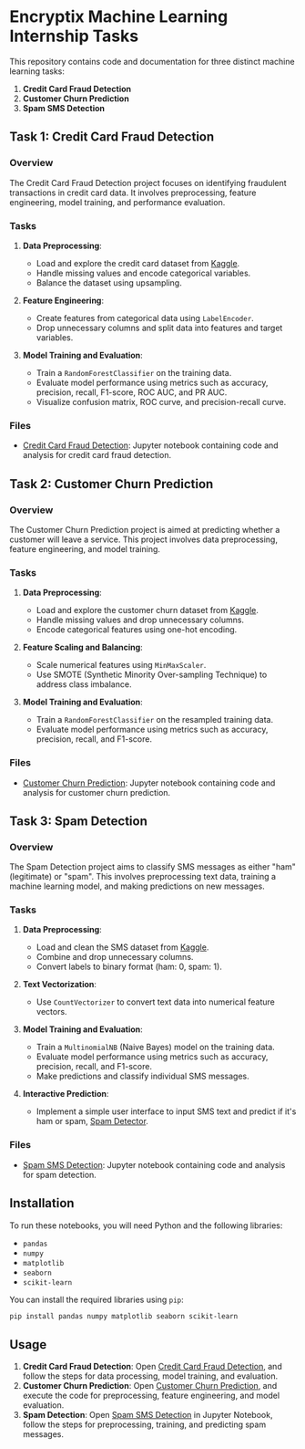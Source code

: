 # Encryptix Machine Learning Internship Tasks

This repository contains code and documentation for three distinct machine learning tasks:

1. **Credit Card Fraud Detection**
2. **Customer Churn Prediction**
3. **Spam SMS Detection**

## Task 1: Credit Card Fraud Detection

### Overview
The Credit Card Fraud Detection project focuses on identifying fraudulent transactions in credit card data. It involves preprocessing, feature engineering, model training, and performance evaluation.

### Tasks
1. **Data Preprocessing**:
   - Load and explore the credit card dataset from [Kaggle](https://www.kaggle.com/datasets/kartik2112/fraud-detection).
   - Handle missing values and encode categorical variables.
   - Balance the dataset using upsampling.

2. **Feature Engineering**:
   - Create features from categorical data using `LabelEncoder`.
   - Drop unnecessary columns and split data into features and target variables.

3. **Model Training and Evaluation**:
   - Train a `RandomForestClassifier` on the training data.
   - Evaluate model performance using metrics such as accuracy, precision, recall, F1-score, ROC AUC, and PR AUC.
   - Visualize confusion matrix, ROC curve, and precision-recall curve.

### Files
- [Credit Card Fraud Detection](https://github.com/Solo-Ojay/ENCRYPTIX/blob/main/Encryptix%20Task%202.ipynb): Jupyter notebook containing code and analysis for credit card fraud detection.

## Task 2: Customer Churn Prediction

### Overview
The Customer Churn Prediction project is aimed at predicting whether a customer will leave a service. This project involves data preprocessing, feature engineering, and model training.

### Tasks
1. **Data Preprocessing**:
   - Load and explore the customer churn dataset from [Kaggle](https://www.kaggle.com/datasets/shantanudhakadd/bank-customer-churn-prediction).
   - Handle missing values and drop unnecessary columns.
   - Encode categorical features using one-hot encoding.

2. **Feature Scaling and Balancing**:
   - Scale numerical features using `MinMaxScaler`.
   - Use SMOTE (Synthetic Minority Over-sampling Technique) to address class imbalance.

3. **Model Training and Evaluation**:
   - Train a `RandomForestClassifier` on the resampled training data.
   - Evaluate model performance using metrics such as accuracy, precision, recall, and F1-score.

### Files
- [Customer Churn Prediction](https://github.com/Solo-Ojay/ENCRYPTIX/blob/main/Encryptix%20Task%203.ipynb): Jupyter notebook containing code and analysis for customer churn prediction.
  
## Task 3: Spam Detection

### Overview
The Spam Detection project aims to classify SMS messages as either "ham" (legitimate) or "spam". This involves preprocessing text data, training a machine learning model, and making predictions on new messages.

### Tasks
1. **Data Preprocessing**:
   - Load and clean the SMS dataset from [Kaggle](https://www.kaggle.com/datasets/uciml/sms-spam-collection-dataset).
   - Combine and drop unnecessary columns.
   - Convert labels to binary format (ham: 0, spam: 1).

2. **Text Vectorization**:
   - Use `CountVectorizer` to convert text data into numerical feature vectors.

3. **Model Training and Evaluation**:
   - Train a `MultinomialNB` (Naive Bayes) model on the training data.
   - Evaluate model performance using metrics such as accuracy, precision, recall, and F1-score.
   - Make predictions and classify individual SMS messages.

4. **Interactive Prediction**:
   - Implement a simple user interface to input SMS text and predict if it's ham or spam, [Spam Detector](https://blank-app-ngbvl7fzyb.streamlit.app/).

### Files
- [Spam SMS Detection](https://github.com/Solo-Ojay/Encryptix/blob/main/Encryptix%20Task%204%20(1).ipynb): Jupyter notebook containing code and analysis for spam detection.

## Installation

To run these notebooks, you will need Python and the following libraries:

- `pandas`
- `numpy`
- `matplotlib`
- `seaborn`
- `scikit-learn`

You can install the required libraries using `pip`:

```bash
pip install pandas numpy matplotlib seaborn scikit-learn
```

## Usage

1. **Credit Card Fraud Detection**: Open [Credit Card Fraud Detection](https://github.com/Solo-Ojay/ENCRYPTIX/blob/main/Encryptix%20Task%202.ipynb), and follow the steps for data processing, model training, and evaluation.
2. **Customer Churn Prediction**: Open [Customer Churn Prediction](https://github.com/Solo-Ojay/ENCRYPTIX/blob/main/Encryptix%20Task%203.ipynb), and execute the code for preprocessing, feature engineering, and model evaluation.
3. **Spam Detection**: Open [Spam SMS Detection](https://github.com/Solo-Ojay/Encryptix/blob/main/Encryptix%20Task%204%20(1).ipynb) in Jupyter Notebook, follow the steps for preprocessing, training, and predicting spam messages.
